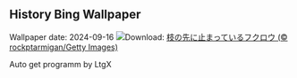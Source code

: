 ## History Bing Wallpaper
Wallpaper date: 2024-09-16
![](https://www.bing.com/th?id=OHR.OwlNew2024_JA-JP4084004440_UHD.jpg&w=1000)Download: [枝の先に止まっているフクロウ (© rockptarmigan/Getty Images)](https://www.bing.com/th?id=OHR.OwlNew2024_JA-JP4084004440_UHD.jpg)

Auto get programm by LtgX
